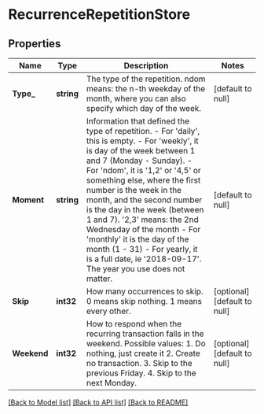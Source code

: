 # RecurrenceRepetitionStore

## Properties
Name | Type | Description | Notes
------------ | ------------- | ------------- | -------------
**Type_** | **string** | The type of the repetition. ndom means: the n-th weekday of the month, where you can also specify which day of the week. | [default to null]
**Moment** | **string** | Information that defined the type of repetition. - For &#x27;daily&#x27;, this is empty. - For &#x27;weekly&#x27;, it is day of the week between 1 and 7 (Monday - Sunday). - For &#x27;ndom&#x27;, it is &#x27;1,2&#x27; or &#x27;4,5&#x27; or something else, where the first number is the week in the month, and the second number is the day in the week (between 1 and 7). &#x27;2,3&#x27; means: the 2nd Wednesday of the month - For &#x27;monthly&#x27; it is the day of the month (1 - 31) - For yearly, it is a full date, ie &#x27;2018-09-17&#x27;. The year you use does not matter.  | [default to null]
**Skip** | **int32** | How many occurrences to skip. 0 means skip nothing. 1 means every other. | [optional] [default to null]
**Weekend** | **int32** | How to respond when the recurring transaction falls in the weekend. Possible values: 1. Do nothing, just create it 2. Create no transaction. 3. Skip to the previous Friday. 4. Skip to the next Monday.  | [optional] [default to null]

[[Back to Model list]](../README.md#documentation-for-models) [[Back to API list]](../README.md#documentation-for-api-endpoints) [[Back to README]](../README.md)

